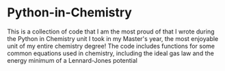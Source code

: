 # Python-in-Chemistry
This is a collection of code that I am the most proud of that I wrote during the Python in Chemistry unit I took in my Master's year, the most enjoyable unit of my entire chemistry degree! The code includes functions for some common equations used in chemistry, including the ideal gas law and the energy minimum of a Lennard-Jones potential
